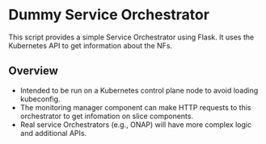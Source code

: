 Dummy Service Orchestrator
======================
This script provides a simple Service Orchestrator using Flask.
It uses the Kubernetes API to get information about the NFs.

Overview
--------
- Intended to be run on a Kubernetes control plane node to avoid loading kubeconfig.
- The monitoring manager component can make HTTP requests to this orchestrator to get infomation on slice components.
- Real service Orchestrators (e.g., ONAP) will have more complex logic and additional APIs.